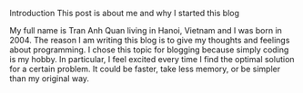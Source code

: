 Introduction
This post is about me and why I started this blog

My full name is Tran Anh Quan living in Hanoi, Vietnam and I was born in 2004.
The reason I am writing this blog is to give my thoughts and feelings about programming.
I chose this topic for blogging because simply coding is my hobby.
In particular, I feel excited every time I find the optimal solution for a certain problem. 
It could be faster, take less memory, or be simpler than my original way.
